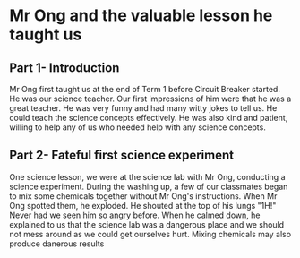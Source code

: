 # Mr Ong and the valuable lesson he taught us

## Part 1- Introduction 
Mr Ong first taught us at the end of Term 1 before Circuit Breaker started.  He was our science teacher.  Our first impressions of him were that he was a great teacher.  He was very funny and had many witty jokes to tell us.  He could teach the science concepts effectively.  He was also kind and patient, willing to help any of us who needed help with any science concepts.

## Part 2- Fateful first science experiment
One science lesson, we were at the science lab with Mr Ong, conducting a science experiment.  During the washing up, a few of our classmates began to mix some chemicals together without Mr Ong's instructions.  When Mr Ong spotted them, he exploded.  He shouted at the top of his lungs "1H!"  Never had we seen him so angry before.  When he calmed down, he explained to us that the science lab was a dangerous place and we should not mess around as we could get ourselves hurt.  Mixing chemicals may also produce danerous results
